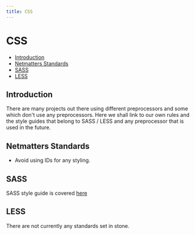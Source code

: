```yaml
---
title: CSS
---
```

# CSS

- [Introduction](#introduction)
- [Netmatters Standards](#netmatters-standards)
- [SASS](#sass)
- [LESS](#less)

<a name="introduction"></a>
## Introduction
There are many projects out there using different preprocessors and some which don't use any preprocessors. Here we shall link to our own rules and the style guides that belong to SASS / LESS and any preprocessor that is used in the future.

<a name="netmatters-standards"></a>
## Netmatters Standards 
- Avoid using IDs for any styling.

<a name="sass"></a>
## SASS 
SASS style guide is covered [here](/docs/{{version}}/sass)

<a name="less"></a>
## LESS
There are not currently any standards set in stone.